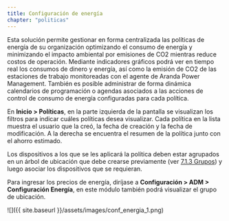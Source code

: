 ```yaml
---
title: Configuración de energía
chapter: "politicas"
---
```


Esta solución permite gestionar en forma centralizada las políticas de energía de su organización optimizando el consumo de energía y minimizando el impacto ambiental por emisiones de CO2 mientras reduce costos de operación. Mediante indicadores gráficos podrá ver en tiempo real los consumos de dinero y energía, así como la emisión de CO2 de las estaciones de trabajo monitoreadas con el agente de Aranda Power Management. También es posible administrar de forma dinámica calendarios de programación o agendas asociados a las acciones de control de consumo de energía configuradas para cada política.

En **Inicio &gt; Políticas**, en la parte izquierda de la pantalla se visualizan los filtros para indicar cuáles políticas desea visualizar. Cada política en la lista muestra el usuario que la creó, la fecha de creación y la fecha de modificación. A la derecha se encuentra el resumen de la política junto con el ahorro estimado.

Los dispositivos a los que se les aplicará la política deben estar agrupados en un árbol de ubicación que debe crearse previamente (ver [7.1.3 Grupos](catalogo\pantalla_de_detalles_de_software.md#grupos)) y luego asociar los dispositivos que se requieran.

Para ingresar los precios de energía, diríjase a **Configuración &gt; ADM &gt; Configuración Energía**, en este módulo también podrá visualizar el grupo de ubicación.

![]({{ site.baseurl }}/assets/images/conf_energia_1.png)
